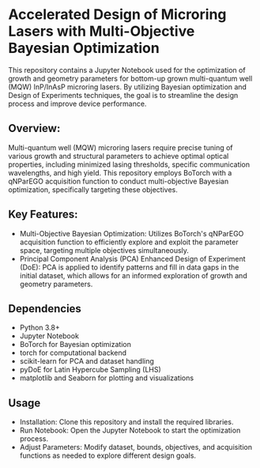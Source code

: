 # Accelerated Design of Microring Lasers with Multi-Objective Bayesian Optimization
This repository contains a Jupyter Notebook used for the optimization of growth and geometry parameters for bottom-up grown multi-quantum well (MQW) InP/InAsP microring lasers. By utilizing Bayesian optimization and Design of Experiments techniques, the goal is to streamline the design process and improve device performance.

## Overview:
Multi-quantum well (MQW) microring lasers require precise tuning of various growth and structural parameters to achieve optimal optical properties, including minimized lasing thresholds, specific communication wavelengths, and high yield. This repository employs BoTorch with a qNParEGO acquisition function to conduct multi-objective Bayesian optimization, specifically targeting these objectives.


## Key Features:
- Multi-Objective Bayesian Optimization: Utilizes BoTorch's qNParEGO acquisition function to efficiently explore and exploit the parameter space, targeting multiple objectives simultaneously.
- Principal Component Analysis (PCA) Enhanced Design of Experiment (DoE): PCA is applied to identify patterns and fill in data gaps in the initial dataset, which allows for an informed exploration of growth and geometry parameters.

## Dependencies
- Python 3.8+
- Jupyter Notebook
- BoTorch for Bayesian optimization
- torch for computational backend
- scikit-learn for PCA and dataset handling
- pyDoE for Latin Hypercube Sampling (LHS)
- matplotlib and Seaborn for plotting and visualizations

## Usage
- Installation: Clone this repository and install the required libraries.
- Run Notebook: Open the Jupyter Notebook to start the optimization process.
- Adjust Parameters: Modify dataset, bounds, objectives, and acquisition functions as needed to explore different design goals.

